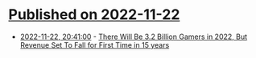 # [Published on 2022-11-22](index.md)

* [2022-11-22, 20:41:00](https://games.slashdot.org/story/22/11/22/1641233/there-will-be-32-billion-gamers-in-2022-but-revenue-set-to-fall-for-first-time-in-15-years?utm_source=rss1.0mainlinkanon&utm_medium=feed) - [There Will Be 3.2 Billion Gamers in 2022, But Revenue Set To Fall for First Time in 15 years](https://games.slashdot.org/story/22/11/22/1641233/there-will-be-32-billion-gamers-in-2022-but-revenue-set-to-fall-for-first-time-in-15-years?utm_source=rss1.0mainlinkanon&utm_medium=feed)
